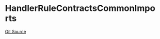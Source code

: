 # HandlerRuleContractsCommonImports
[Git Source](https://github.com/thrackle-io/tron/blob/3cbe4e765eb8a4f99ff305a3831acec21bbc5481/src/client/token/handler/ruleContracts/HandlerRuleContractsCommonImports.sol)


